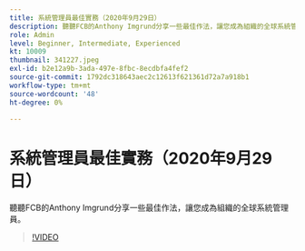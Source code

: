 ```yaml
---
title: 系統管理員最佳實務（2020年9月29日）
description: 聽聽FCB的Anthony Imgrund分享一些最佳作法，讓您成為組織的全球系統管理員。
role: Admin
level: Beginner, Intermediate, Experienced
kt: 10009
thumbnail: 341227.jpeg
exl-id: b2e12a9b-3ada-497e-8fbc-8ecdbfa4fef2
source-git-commit: 1792dc318643aec2c12613f621361d72a7a918b1
workflow-type: tm+mt
source-wordcount: '48'
ht-degree: 0%

---
```


# 系統管理員最佳實務（2020年9月29日）

聽聽FCB的Anthony Imgrund分享一些最佳作法，讓您成為組織的全球系統管理員。

>[!VIDEO](https://video.tv.adobe.com/v/341227/?quality=12&learn=on)
